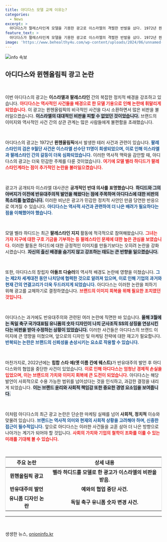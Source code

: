 ```yaml
---
title: 아디다스 모델 교체 이유는?
categories:
  - News
excerpt: >
  아디다스가 팔레스타인계 모델을 기용한 광고로 이스라엘의 격렬한 반발을 샀다. 1972년 뮌헨올림픽과 연결된 논란이 재점화되면서, 아디다스는 광고 교체를 결정했다. 과거 반유대주의로 인한 문제를 다시 한번 상기시킨 사건이다.
feature_text: >
  아디다스가 팔레스타인계 모델을 기용한 광고로 이스라엘의 격렬한 반발을 샀다. 1972년 뮌헨올림픽과 연결된 논란이 재점화되면서, 아디다스는 광고 교체를 결정했다. 과거 반유대주의로 인한 문제를 다시 한번 상기시킨 사건이다.
image: 'https://www.behealthy4u.com/wp-content/uploads/2024/06/unnamed-file.png'
---
```


<p><img src="https://www.behealthy4u.com/wp-content/uploads/2024/06/unnamed-file.png" alt="info 속보" /></p>

<h2 data-ke-size="size26">아디다스와 뮌헨올림픽 광고 논란</h2>

<p data-ke-size="size16">&nbsp;</p>

<p>이번 아디다스의 광고는 <strong>이스라엘과 팔레스타인</strong> 간의 복잡한 정치적 배경을 강조하고 있습니다. <b><span style="color: #ee2323;">아디다스는 역사적인 사건들을 배경으로 한 모델 기용으로 인해 논란에 휘말리게 되었습니다.</span></b> 이 광고는 뮌헨올림픽의 비극적인 사건을 다시 소환하면서 많은 비판을 불러일으켰습니다. <b><span style="background-color: #21538527;">이스라엘의 대대적인 비판을 피할 수 없었던 것이었습니다.</span></b> 브랜드의 이미지와 역사적인 사건 간의 상관 관계는 많은 사람들에게 불편함을 초래했습니다.</p>

<p data-ke-size="size16">&nbsp;</p>

<p>아디다스의 광고는 1972년 <strong>뮌헨올림픽</strong>에서 발생한 테러 사건과 관련이 있습니다. <b><span style="color: #1a5490;">팔레스타인의 검은 9월단 사건은 이스라엘 선수단 11명이 희생되었으며, 이로 인해 이스라엘과 팔레스타인 간의 갈등이 더욱 심화되었습니다.</span></b> 이러한 역사적 맥락을 감안할 때, 아디다스의 광고는 더욱 민감한 주제를 다룬 것이었습니다. <b><span style="color: #ee2323;">여기에 모델 벨라 하디드가 팔레스타인계라는 점이 추가적인 논란을 불러일으켰습니다.</span></b></p>

<p data-ke-size="size16">&nbsp;</p>

<p>광고가 공개되자 이스라엘 대사관은 <strong>공개적인 반대 의사를 표명했습니다</strong>. <b><span style="background-color: #21538527;">하디드와 그의 아버지가 이전에 반유대주의적 발언을 해왔다는 점에 주목하며 아디다스에 대한 비판의 목소리를 높였습니다.</span></b> 이러한 비난은 광고가 민감한 정치적 사안인 만큼 당연한 반응으로 여겨질 수 있습니다. <b><span style="color: #1a5490;">아디다스는 역사적 사건과 관련하여 더 나은 배려가 필요하다는 점을 이해했어야 했습니다.</span></b></p>

<p data-ke-size="size16">&nbsp;</p>

<p>모델 벨라 하디드는 최근 <strong>팔레스타인 지지</strong> 활동에 적극적으로 참여해왔습니다. <b><span style="color: #ee2323;">그녀는 가자 지구에 대한 구호 기금을 기부하는 등 팔레스타인 문제에 대한 높은 관심을 보였습니다.</span></b> 이러한 활동은 하디드에 대한 긍정적인 이미지를 만들기보다는 오히려 논란을 강화시켰습니다. <b><span style="background-color: #21538527;">자신의 출신 배경을 숨기지 않고 강조하는 태도는 큰 반향을 일으켰습니다.</span></b></p>

<p data-ke-size="size16">&nbsp;</p>

<p>또한, 아디다스의 창립자 <strong>아돌프 다슬러</strong>의 역사적 배경도 논란에 영향을 미쳤습니다. <b><span style="color: #1a5490;">그는 제2차 세계대전 동안 나치당에 협력한 것으로 알려져 있으며, 이로 인해 기업의 과거와 현재 간의 연결고리가 더욱 두드러지게 되었습니다.</span></b> 아디다스는 이러한 논란을 피하기 위해 광고를 교체하기로 결정하였습니다. <b><span style="color: #ee2323;">브랜드의 이미지 회복을 위해 필요한 조치였던 것입니다.</span></b></p>

<p data-ke-size="size16">&nbsp;</p>

<p>아디다스는 과거에도 반유대주의와 관련된 여러 논란에 직면한 바 있습니다. <b><span style="background-color: #21538527;">올해 3월에는 독일 축구 국가대표팀 유니폼의 숫자 디자인이 나치 군사조직 SS의 상징을 연상시킨다는 비판을 받아 수정하는 상황이 있었습니다.</span></b> 이러한 사건들은 아디다스의 브랜드 이미지에 큰 영향을 미쳤으며, 앞으로의 디자인 및 마케팅 전략에 대한 재고가 필요합니다. <b><span style="color: #1a5490;">반복되는 논란은 브랜드의 신뢰성을 손상시키는 요소로 작용할 수 있습니다.</span></b></p>

<p data-ke-size="size16">&nbsp;</p>

<p>마찬가지로, 2022년에는 <strong>힙합 스타 예(옛 이름 칸예 웨스트)</strong>가 반유대주의 발언 후 아디다스와의 협업을 중단한 사건이 있었습니다. <b><span style="color: #ee2323;">이로 인해 아디다스는 엄청난 경제적 손실을 입었으며, 이는 브랜드의 가치와 이미지 회복에 큰 도전이 되었습니다.</span></b> 아디다스는 해당 발언이 사회적으로 수용 가능한 범위를 넘어섰다는 것을 인식하고, 과감한 결정을 내리게 되었습니다. <b><span style="background-color: #21538527;">이는 브랜드 윤리와 사회적 책임감 또한 중요한 경영 요소임을 보여줍니다.</span></b></p>

<p data-ke-size="size16">&nbsp;</p>

<p>이처럼 아디다스의 최근 광고 논란은 단순한 마케팅 실패를 넘어 <strong>사회적, 정치적</strong> 이슈와 맞물려 있습니다. <b><span style="color: #1a5490;">브랜드는 역사적 의미와 현재의 사회적 상황을 고려해야 하며, 신중한 접근이 필수적입니다.</span></b> 앞으로 아디다스는 이러한 사건들을 교훈 삼아 더 나은 방향으로 나아가는 계기가 되어야 할 것입니다. <b><span style="color: #ee2323;">사회의 가치와 기업의 철학이 조화를 이룰 수 있는 미래를 기대해 볼 수 있습니다.</span></b></p>

<p data-ke-size="size16">&nbsp;</p>

<table style="width: 100%; border: 1px solid #ddd;">
  <thead>
    <tr>
      <th style="text-align: center;">주요 논란</th>
      <th style="text-align: center;">상세 내용</th>
    </tr>
  </thead>
  <tbody>
    <tr>
      <td style="text-align: center; height: 17px;"><b>뮌헨올림픽 광고</b></td>
      <td style="text-align: center; height: 17px;"><b>벨라 하디드를 모델로 한 광고가 이스라엘의 비판을 받음.</b></td>
    </tr>
    <tr>
      <td style="text-align: center; height: 17px;"><b>반유대주의 발언</b></td>
      <td style="text-align: center; height: 17px;"><b>예와의 협업 중단 사건.</b></td>
    </tr>
    <tr>
      <td style="text-align: center; height: 17px;"><b>유니폼 디자인 논란</b></td>
      <td style="text-align: center; height: 17px;"><b>독일 축구 유니폼 숫자 변경 사건.</b></td>
    </tr>
  </tbody>
</table>

<hr>

<p data-ke-size="size16">&nbsp;</p>
생생한 뉴스, <a href="https://onioninfo.kr" rel="dofollow">onioninfo.kr</a>


